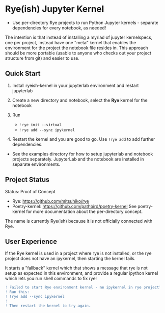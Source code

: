 # Rye(ish) Jupyter Kernel

- Use per-directory Rye projects to run Python Jupyter kernels - separate
  dependencies for every notebook, as needed!

The intention is that instead of installing a myriad of jupyter kernelspecs,
one per project, instead have one "meta" kernel that enables the environment
for the project the notebook file resides in. This approach should be more
portable (usable to anyone who checks out your project structure from git) and
easier to use.

## Quick Start

1. Install ryeish-kernel in your jupyterlab environment and restart jupyterlab
2. Create a new directory and notebook, select the **Rye** kernel for the notebook
3. Run
  
   * `!rye init --virtual`
   * `!rye add --sync ipykernel`

4. Restart the kernel and you are good to go. Use `!rye add` to add further
   dependencies.

- See the examples directory for how to setup jupyterlab and notebook projects
  separately. JupyterLab and the notebook are installed in separate environments.


## Project Status

Status: Proof of Concept

* Rye: https://github.com/mitsuhiko/rye
* Poetry-kernel: https://github.com/pathbird/poetry-kernel
  See poetry-kernel for more documentation about the per-directory concept.

The name is currently Rye(ish) because it is not officially connected with Rye.

## User Experience

If the Rye kernel is used in a project where rye is not installed, or
the rye project does not have an ipykernel, then starting the kernel fails.

It starts a "fallback" kernel which that shows a message that rye is not setup
as expected in this environment, and provide a regular ipython kernel which
lets you run shell commands to fix rye!

```diff
! Failed to start Rye environment kernel - no ipykernel in rye project?
! Run this:
! !rye add --sync ipykernel
! 
! Then restart the kernel to try again.
```
